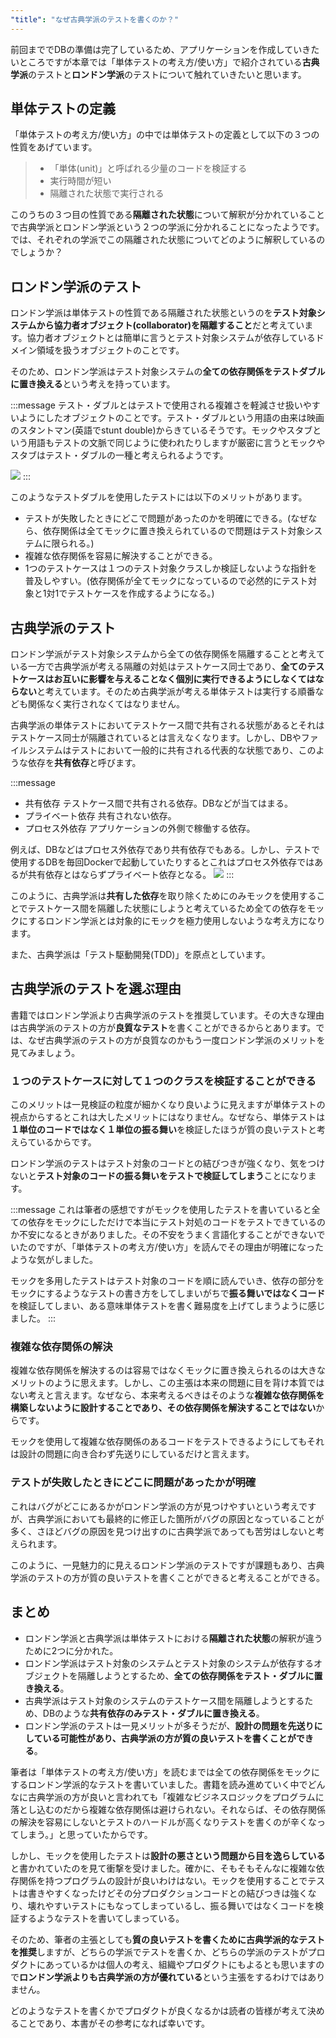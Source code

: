 ```yaml
---
"title": "なぜ古典学派のテストを書くのか？"
---
```


前回まででDBの準備は完了しているため、アプリケーションを作成していきたいところですが本章では「単体テストの考え方/使い方」で紹介されている**古典学派**のテストと**ロンドン学派**のテストについて触れていきたいと思います。

## 単体テストの定義

「単体テストの考え方/使い方」の中では単体テストの定義として以下の３つの性質をあげています。

>
> - 「単体(unit)」と呼ばれる少量のコードを検証する
> - 実行時間が短い
> - 隔離された状態で実行される

このうちの３つ目の性質である**隔離された状態**について解釈が分かれていることで古典学派とロンドン学派という２つの学派に分かれることになったようです。では、それぞれの学派でこの隔離された状態についてどのように解釈しているのでしょうか？

## ロンドン学派のテスト

ロンドン学派は単体テストの性質である隔離された状態というのを**テスト対象システムから協力者オブジェクト(collaborator)を隔離すること**だと考えています。協力者オブジェクトとは簡単に言うとテスト対象システムが依存しているドメイン領域を扱うオブジェクトのことです。

そのため、ロンドン学派はテスト対象システムの**全ての依存関係をテストダブルに置き換える**という考えを持っています。

:::message
テスト・ダブルとはテストで使用される複雑さを軽減させ扱いやすいようにしたオブジェクトのことです。テスト・ダブルという用語の由来は映画のスタントマン(英語でstunt double)からきているそうです。モックやスタブという用語もテストの文脈で同じように使われたりしますが厳密に言うとモックやスタブはテスト・ダブルの一種と考えられるようです。

![](https://storage.googleapis.com/zenn-user-upload/33268a74568d-20231018.png)
:::

このようなテストダブルを使用したテストには以下のメリットがあります。

- テストが失敗したときにどこで問題があったのかを明確にできる。(なぜなら、依存関係は全てモックに置き換えられているので問題はテスト対象システムに限られる。)
- 複雑な依存関係を容易に解決することができる。
- 1つのテストケースは１つのテスト対象クラスしか検証しないような指針を普及しやすい。(依存関係が全てモックになっているので必然的にテスト対象と1対1でテストケースを作成するようになる。)

## 古典学派のテスト

ロンドン学派がテスト対象システムから全ての依存関係を隔離することと考えている一方で古典学派が考える隔離の対処はテストケース同士であり、**全てのテストケースはお互いに影響を与えることなく個別に実行できるようにしなくてはならない**と考えています。そのため古典学派が考える単体テストは実行する順番なども関係なく実行されなくてはなりません。

古典学派の単体テストにおいてテストケース間で共有される状態があるとそれはテストケース同士が隔離されているとは言えなくなります。しかし、DBやファイルシステムはテストにおいて一般的に共有される代表的な状態であり、このような依存を**共有依存**と呼びます。

:::message
- 共有依存 テストケース間で共有される依存。DBなどが当てはまる。
- プライベート依存 共有されない依存。
- プロセス外依存 アプリケーションの外側で稼働する依存。

例えば、DBなどはプロセス外依存であり共有依存でもある。しかし、テストで使用するDBを毎回Dockerで起動していたりするとこれはプロセス外依存ではあるが共有依存とはならずプライベート依存となる。
![](https://storage.googleapis.com/zenn-user-upload/913bdc108150-20231017.png)
:::

このように、古典学派は**共有した依存**を取り除くためにのみモックを使用することでテストケース間を隔離した状態にしようと考えているため全ての依存をモックにするロンドン学派とは対象的にモックを極力使用しないような考え方になります。

また、古典学派は「テスト駆動開発(TDD)」を原点としています。

## 古典学派のテストを選ぶ理由

書籍ではロンドン学派より古典学派のテストを推奨しています。その大きな理由は古典学派のテストの方が**良質なテスト**を書くことができるからとあります。では、なぜ古典学派のテストの方が良質なのかもう一度ロンドン学派のメリットを見てみましょう。

### １つのテストケースに対して１つのクラスを検証することができる

このメリットは一見検証の粒度が細かくなり良いように見えますが単体テストの視点からするとこれは大したメリットにはなりません。なぜなら、単体テストは**１単位のコードではなく１単位の振る舞い**を検証したほうが質の良いテストと考えらているからです。

ロンドン学派のテストはテスト対象のコードとの結びつきが強くなり、気をつけないと**テスト対象のコードの振る舞いをテストで検証してしまう**ことになります。

:::message
これは筆者の感想ですがモックを使用したテストを書いていると全ての依存をモックにしただけで本当にテスト対処のコードをテストできているのか不安になるときがありました。その不安をうまく言語化することができないでいたのですが、「単体テストの考え方/使い方」を読んでその理由が明確になったような気がしました。

モックを多用したテストはテスト対象のコードを順に読んでいき、依存の部分をモックにするようなテストの書き方をしてしまいがちで**振る舞いではなくコード**を検証してしまい、ある意味単体テストを書く難易度を上げてしまうように感じました。
:::

### 複雑な依存関係の解決

複雑な依存関係を解決するのは容易ではなくモックに置き換えられるのは大きなメリットのように思えます。しかし、この主張は本来の問題に目を背け本質ではない考えと言えます。なぜなら、本来考えるべきはそのような**複雑な依存関係を構築しないように設計することであり、その依存関係を解決することではない**からです。

モックを使用して複雑な依存関係のあるコードをテストできるようにしてもそれは設計の問題に向き合わず先送りにしているだけと言えます。

### テストが失敗したときにどこに問題があったかが明確

これはバグがどこにあるかがロンドン学派の方が見つけやすいという考えですが、古典学派においても最終的に修正した箇所がバグの原因となっていることが多く、さほどバグの原因を見つけ出すのに古典学派であっても苦労はしないと考えられます。

このように、一見魅力的に見えるロンドン学派のテストですが課題もあり、古典学派のテストの方が質の良いテストを書くことができると考えることができる。

## まとめ

- ロンドン学派と古典学派は単体テストにおける**隔離された状態**の解釈が違うために2つに分かれた。
- ロンドン学派はテスト対象のシステムとテスト対象のシステムが依存するオブジェクトを隔離しようとするため、**全ての依存関係をテスト・ダブルに置き換える**。
- 古典学派はテスト対象のシステムのテストケース間を隔離しようとするため、DBのような**共有依存のみテスト・ダブルに置き換える**。
- ロンドン学派のテストは一見メリットが多そうだが、**設計の問題を先送りにしている可能性があり、古典学派の方が質の良いテストを書くことができる**。

筆者は「単体テストの考え方/使い方」を読むまでは全ての依存関係をモックにするロンドン学派的なテストを書いていました。書籍を読み進めていく中でどんなに古典学派の方が良いと言われても「複雑なビジネスロジックをプログラムに落とし込むのだから複雑な依存関係は避けられない。それならば、その依存関係の解決を容易にしないとテストのハードルが高くなりテストを書くのが辛くなってしまう。」と思っていたからです。

しかし、モックを使用したテストは**設計の悪さという問題から目を逸らしている**と書かれていたのを見て衝撃を受けました。確かに、そもそもそんなに複雑な依存関係を持つプログラムの設計が良いわけはない。モックを使用することでテストは書きやすくなったけどその分プロダクションコードとの結びつきは強くなり、壊れやすいテストにもなってしまっているし、振る舞いではなくコードを検証するようなテストを書いてしまっている。

そのため、筆者の主張としても**質の良いテストを書くために古典学派的なテストを推奨**しますが、どちらの学派でテストを書くか、どちらの学派のテストがプロダクトにあっているかは個人の考え、組織やプロダクトにもよるとも思いますので**ロンドン学派よりも古典学派の方が優れている**という主張をするわけではありません。

どのようなテストを書くかでプロダクトが良くなるかは読者の皆様が考えて決めることであり、本書がその参考になれば幸いです。